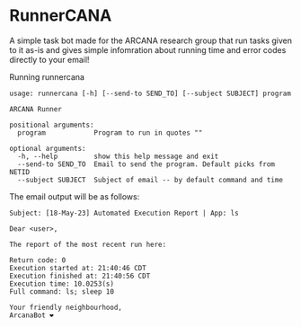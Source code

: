 # RunnerCANA

A simple task bot made for the ARCANA research group
that run tasks given to it as-is and gives simple infomration about running time and error codes directly to your email!

Running runnercana
```
usage: runnercana [-h] [--send-to SEND_TO] [--subject SUBJECT] program

ARCANA Runner

positional arguments:
  program            Program to run in quotes ""

optional arguments:
  -h, --help         show this help message and exit
  --send-to SEND_TO  Email to send the program. Default picks from NETID
  --subject SUBJECT  Subject of email -- by default command and time
```

The email output will be as follows:
```
Subject: [18-May-23] Automated Execution Report | App: ls

Dear <user>,

The report of the most recent run here:

Return code: 0
Execution started at: 21:40:46 CDT
Execution finished at: 21:40:56 CDT
Execution time: 10.0253(s)
Full command: ls; sleep 10

Your friendly neighbourhood,
ArcanaBot ❤️
```
